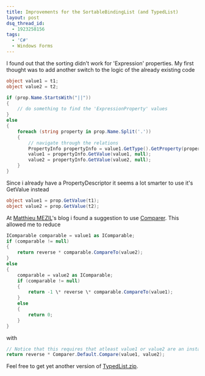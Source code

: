 ```yaml
---
title: Improvements for the SortableBindingList (and TypedList)
layout: post
dsq_thread_id:
  - 1923258156
tags:
  - 'C#'
  - Windows Forms
---
```

I found out that the sorting didn't work for 'Expression' properties. My first thought was to add another switch to the logic of the already existing code

```csharp
object value1 = t1;
object value2 = t2;

if (prop.Name.StartsWith("||"))
{
	// do something to find the 'ExpressionProperty' values
}
else
{
	foreach (string property in prop.Name.Split('.'))
	{
		// navigate through the relations
		PropertyInfo propertyInfo = value1.GetType().GetProperty(property);
		value1 = propertyInfo.GetValue(value1, null);
		value2 = propertyInfo.GetValue(value2, null);
	}
}
```

Since i already have a PropertyDescriptor it seems a lot smarter to use it's GetValue instead

```csharp
object value1 = prop.GetValue(t1);
object value2 = prop.GetValue(t2);
```

At [Matthieu MEZIL](http://blog.developpez.com/index.php?blog=121&title=typedlistalt_tagt&more=1&c=1&tb=1&pb=1)'s blog i found a suggestion to use [Comparer<T>](http://msdn2.microsoft.com/en-us/library/cfttsh47(VS.80).aspx). This allowed me to reduce

```csharp
IComparable comparable = value1 as IComparable;
if (comparable != null)
{
	return reverse * comparable.CompareTo(value2);
}
else
{
	comparable = value2 as IComparable;
	if (comparable != null)
	{
		return -1 \* reverse \* comparable.CompareTo(value1);
	}
	else
	{
		return 0;
	}
}
```

with

```csharp
// Notice that this requires that atleast value1 or value2 are an instance of a type that implements IComparable
return reverse * Comparer.Default.Compare(value1, value2);
```

Feel free to get yet another version of [TypedList.zip](http://www.timvw.be/wp-content/code/csharp/TypedList.zip).
